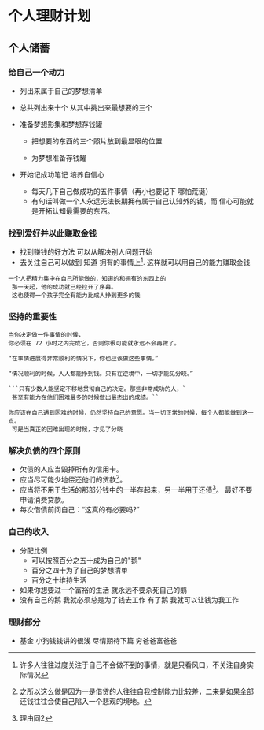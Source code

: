 # 个人理财计划
## 个人储蓄
### 给自己一个动力

- 列出来属于自己的梦想清单

 - 总共列出来十个  从其中挑出来最想要的三个

- 准备梦想影集和梦想存钱罐

  - 把想要的东西的三个照片放到最显眼的位置

  - 为梦想准备存钱罐

- 开始记成功笔记 培养自信心

   - 每天几下自己做成功的五件事情（再小也要记下  哪怕荒诞）
   - 有句话叫做一个人永远无法长期拥有属于自己认知外的钱，而
     信心可能就是开拓认知最需要的东西。     
### 找到爱好并以此赚取金钱

- 找到赚钱的好方法 可以从解决别人问题开始
- 去关注自己可以做到 知道  拥有的事情上[^1].
  这样就可以用自己的能力赚取金钱  

```
一个人把精力集中在自己所能做的，知道的和拥有的东西上的
 那一天起，他的成功就已经拉开了序幕。
 这也使得一个孩子完全有能力比成人挣到更多的钱
```




### 坚持的重要性

```
当你决定做一件事情的时候，
你必须在 72 小时之内完成它，否则你很可能就永远不会再做了。
```



```
“在事情进展得非常顺利的情况下，你也应该做这些事情。”
```



```
“情况顺利的时候，人人都能挣到钱。只有在逆境中，一切才能见分晓。”
```



```
​```只有少数人能坚定不移地贯彻自己的决定。那些非常成功的人，`
 甚至有能力在他们困难最多的时候做出最杰出的成绩。``
```



```
你应该在自己遇到困难的时候，仍然坚持自己的意愿。当一切正常的时候，每个人都能做到这一点。
 可是当真正的困难出现的时候，才见了分晓
```



### 解决负债的四个原则
- 欠债的人应当毁掉所有的信用卡。
- 应当尽可能少地偿还他们的贷款[^2]。
- 应当将不用于生活的那部分钱中的一半存起来，另一半用于还债[^3]。
  最好不要申请消费贷款。
- 每次借债前问自己：“这真的有必要吗?”



### 自己的收入
- 分配比例
  - 可以按照百分之五十成为自己的"鹅"
  - 百分之四十为了自己的梦想清单
  - 百分之十维持生活
- 如果你想要过一个富裕的生活 就永远不要杀死自己的鹅
- 没有自己的鹅  我就必须总是为了钱去工作 
  有了鹅  我就可以让钱为我工作  
  
### 理财部分
- 基金 小狗钱钱讲的很浅  尽情期待下篇  穷爸爸富爸爸

[^1]: 许多人往往过度关注于自己不会做不到的事情，就是只看风口，不关注自身实际情况
[^2]: 之所以这么做是因为一是借贷的人往往自我控制能力比较差，二来是如果全部还钱往往会使自己陷入一个悲观的境地。
[^3]: 理由同2